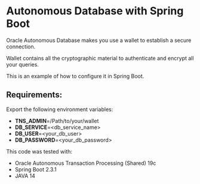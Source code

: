 # Autonomous Database with Spring Boot

Oracle Autonomous Database makes you use a wallet to establish a secure connection.

Wallet contains all the cryptographic material to authenticate and encrypt all your queries.

This is an example of how to configure it in Spring Boot.

## Requirements:

Export the following environment variables:

- **TNS_ADMIN**=/Path/to/your/wallet
- **DB_SERVICE**=<db_service_name>
- **DB_USER**=<your_db_user>
- **DB_PASSWORD**=<your_db_password>

This code was tested with:

- Oracle Autonomous Transaction Processing (Shared) 19c
- Spring Boot 2.3.1
- JAVA 14

